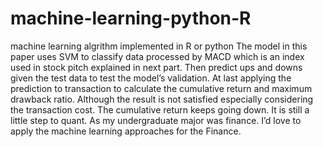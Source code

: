 # machine-learning-python-R
machine learning algrithm implemented in R or python
The model in this paper uses SVM to classify data processed by MACD which is an index used in stock pitch explained in next part. Then predict ups and downs given the test data to test the model’s validation. At last applying the prediction to transaction to calculate the cumulative return and maximum drawback ratio. Although the result is not satisfied especially considering the transaction cost. The cumulative return keeps going down. It is still a little step to quant. As my undergraduate major was finance. I’d love to apply the machine learning approaches for the Finance.
